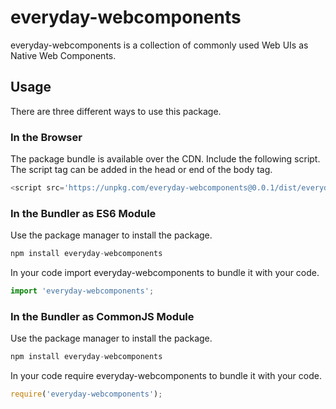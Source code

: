 # everyday-webcomponents
everyday-webcomponents is a collection of commonly used Web UIs as Native Web Components.

## Usage
There are three different ways to use this package.

### In the Browser
The package bundle is available over the CDN. Include the following script. The script tag can be added in the head or end of the body tag.

```ts
<script src='https://unpkg.com/everyday-webcomponents@0.0.1/dist/everyday-webcomponents.min.js'></script>
```

### In the Bundler as ES6 Module
Use the package manager to install the package.

```ts
npm install everyday-webcomponents
```

In your code import everyday-webcomponents to bundle it with your code.

```ts
import 'everyday-webcomponents';
```

### In the Bundler as CommonJS Module
Use the package manager to install the package.

```ts
npm install everyday-webcomponents
```

In your code require everyday-webcomponents to bundle it with your code.

```ts
require('everyday-webcomponents');
```
